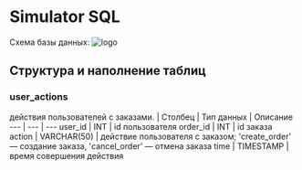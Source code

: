# Simulator SQL

Схема базы данных:
![logo](https://storage.yandexcloud.net/klms-public/production/learning-content/152/1762/17923/51794/244290/2023_01_24_214337_negate.jpg)

## Структура и наполнение таблиц

### user_actions
действия пользователей с заказами.
| Столбец | Тип данных | Описание
--- | --- | ---
user_id | INT | id пользователя
order_id | INT | id заказа
action | VARCHAR(50) | действие пользователя с заказом; 'create_order' — создание заказа, 'cancel_order' — отмена заказа
time | TIMESTAMP | время совершения действия